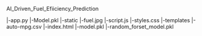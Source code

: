 AI_Driven_Fuel_Efiiciency_Prediction


|-app.py
|-Model.pkl
|-static
        |-fuel.jpg
        |-script.js
        |-styles.css
|-templates
           |-auto-mpg.csv
           |-index.html
           |-model.pkl
           |-random_forset_model.pkl









